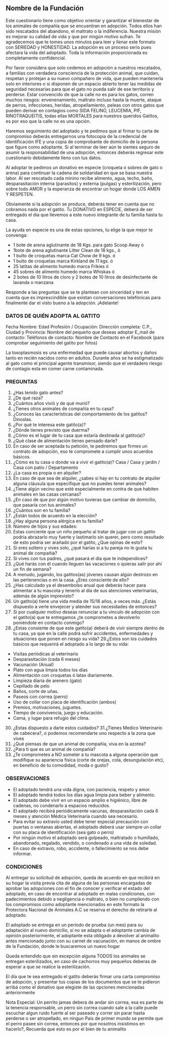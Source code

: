 ## Nombre de la Fundación ##

Este cuestionario tiene como objetivo orientar y garantizar el bienestar de
los animales de compañía que se encuentran en adopción. Todos ellos han sido
rescatados del abandono, el maltrato o la indiferencia. Nuestra misión es
mejorar su calidad de vida y que por ningún motivo sufran. Te agradecemos que te tomes unos minutos para leer y llenar este formato con SERIEDAD y
HONESTIDAD. La adopción es un proceso serio pues afectara la vida del
adoptado. Toda la información proporcionada es completamente confidencial.

Por favor considera que solo cedemos en adopción a nuestros rescatados, a
familias con verdadera consciencia de la protección animal, que cuidan,
respetan y protejan a su nuevo compañero de vida, que pueden mantenerla solo
en interiores o si disponen de un espacio abierto tener las medidas de
seguridad necesarias para que el gato no pueda salir de ese territorio y
perderse. Estar convencido de que la calle no es para los gatos, corren muchos riesgos: envenenamiento, maltrato incluso hasta la muerte, ataque de perros, infecciones, heridas, atropellamiento, peleas con otros gatos que pueden derivar en contagios como SIDA FELINO, LEUCEMIA, PIF, RINOTRAQUEITIS, todas ellas MORTALES para nuestros queridos Gatitos, es por eso que la calle no es una opción.

Haremos seguimiento del adoptado y te pedimos que al firmar tu carta de
compromiso deberás entregarnos una fotocopia de la credencial de
identificación IFE y una copia de comprobante de domicilio de la persona que
figure como adoptante. Si al terminar de leer aún te sientes seguro de asumir la responsabilidad de una adopción, entonces deberás regresar este
cuestionario debidamente lleno con tus datos.

Al adoptar te pedimos un donativo en especie (croqueta o sobres de gato o
arena) para continuar la cadena de solidaridad en que se basa nuestra labor.
Al ser rescatado cada minino recibe alimento, agua, techo, baño, desparasitación interna (parasitos) y externa (pulgas) y esterilización, pero sobre todo AMOR y la esperanza de encontrar un hogar donde LOS AMEN Y RESPETEN.

Obviamente si la adopción se produce, deberás tener en cuenta que no cobramos nada por el gatito. Tu DONATIVO en ESPECIE, deberá de ser entregado el dia que llevemos a este nuevo integrante de tu familia hasta tu casa.

La ayuda en especie es una de estas opciones, tu elige la que mejor te
convenga:

- 1 bote de arena aglutinante de 18 Kgs. para gato Scoop Away ó
- 1bote de arena aglutinante Litter Clean de 18 kgs., ó
- 1 bulto de croquetas marca Cat Chow de 9 kgs. ó
- 1 bulto de croquetas marca Kirkland de 11 kgs. ó
- 25 latitas de alimento humedo marca Frikies ó
- 45 sobres de alimento humedo marca Whiskas ó
- 2 botes de 10 litros de cloro y 2 botes de 10 litros de desinfectante de
lavanda o manzana

Responde a las preguntas que se te plantean con sinceridad y ten en cuenta que es imprescindible que existan conversaciones telefónicas para finalmente dar el visto bueno a la adopción. ¡Adelante!


### DATOS DE QUIÉN ADOPTA AL GATITO ###

Fecha
Nombre:
Edad
Profesión / Ocupación:
Dirección completa:
C.P., Ciudad y Provincia:
Nombre del pequeño que deseas adoptar
E_mail de contacto:
Teléfonos de contacto:
Nombre de Contacto en el Facebook (para comprobar seguimiento del gatito por
fotos)

La toxoplasmosis es una enfermedad que puede causar abortos y daños tanto en
recién nacidos como en adultos. Durante años se ha estigmatizado al gato como el principal agente transmisor, siendo que el verdadero riesgo de contagio esta en comer carne contaminada.

### PREGUNTAS ###

1. ¿Has tenido gato antes?
2. ¿De qué raza?
3. ¿Cuántos años vivió y de qué murió?
4. ¿Tienes otros animales de compañía en tu casa?
5. ¿Conoces las características del comportamiento de los gatitos? Dínoslas.
6. ¿Por qué te interesa este gatito(a)?
7. ¿Dónde tienes previsto que duerma?
8. ¿Cómo es el lugar de tu casa que estaría destinada al gatito(a)?
9. ¿Qué clase de alimentación tienes pensado darle?
10. En caso de ser aceptada tu petición, te pediremos que firmes un contrato de adopción, eso te compromete a cumplir unos acuerdos básicos.
11. ¿Cómo es tu casa o donde va a vivir el gatito(a)? Casa / Casa y jardín / Casa con patio / Departamento
12. ¿La casa es propia o en alquiler?
13. En caso de que sea de alquiler, ¿sabes si hay en tu contrato de alquiler alguna cláusula que especifique que no puedes tener animales?
14. ¿Tiene algún vecino que esté especialmente en contra de que habiten animales en las casas cercanas?
15. ¿En caso de que por algún motivo tuvieras que cambiar de domicilio, que pasaría con tus animales?
16. ¿Cuántos son en tu familia?
17. ¿Están todos de acuerdo en la elección?
18. ¿Hay alguna persona alérgica en tu familia?
19. Número de hijos y sus edades:
20. Estas conciente que un niño pequeño al tratar de jugar con un gatito podria abrazarlo muy fuerte y lastimarlo sin querer, pero como resultado de esto podria ser arañado por el gatito, ¿Que opinas de esto?
21. Si eres soltero y vives solo, ¿qué harías si a tu pareja no le gusta tu animal de compañía?
22. Si vives con tus padres, ¿qué pasará el día que te independices?
23. ¿Qué harás con él cuando lleguen las vacaciones o quieras salir por ahí un fin de semana?
24. A menudo, jugando, los gatitos(as) jóvenes causan algún destrozo en las pertenencias o en la casa. ¿Eres consciente de ello?
25. ¿Has calculado ya el desembolso anual que deberás hacer para alimentar a tu mascota y tenerlo al día de sus atenciones veterinarias, además de algún imprevisto?
26. Un gatito(a) tiene una vida media de 15/16 años, a veces más. ¿Estás dispuesto a verle envejecer y atender sus necesidades de entonces?
27. Si por cualquier motivo deseas renunciar a tu vínculo de adopción con el gatito(a) que te entregamos ¿te comprometes a devolverlo poniéndote en contacto conmigo?
28. ¿Estas consiente de que este gatito(a) deberá de vivir siempre dentro de tu casa, ya que en la calle podrá sufrir accidentes, enfermedades y situaciones que ponen en riesgo su vida?
29.¿Estos son los cuidados básicos que requerirá el adoptado a lo largo de su vida:
 - Visitas periódicas al veterinario
 - Desparasitación (cada 6 meses)
 - Vacunación (Anual)
 - Plato con agua limpia todos los días 
 - Alimentación con croquetas ó latas diariamente.
 - Limpieza diaria de arenero (gato)
 - Cepillado de pelo
 - Baños, corte de uñas.
 - Paseos con correa (perro) 
 - Uso de collar con placa de identificación (ambos)
 - Premios, motivaciones, juguetes.
 - Tiempo de convivencia, juego y educación.
 - Cama, y lugar para refugio del clima.
30. ¿Estas dispuesto a darle estos cuidados?
31.¿Tienes Medico Veterinario de cabecera?, o podemos recomendarte uno respecto a la zona que vives
32. ¿Qué piensas de que un animal de compañía, viva en la azotea?
33. ¿Para ti que es un animal de compañía?
34. ¿Te comprometes a NO someter a tu mascota a alguna operación que modifique su apariencia física (corte de orejas, cola, desungulación etc), en beneficio de tu comodidad, moda o gusto?

### OBSERVACIONES ###

- El adoptado tendrá una vida digna, con paciencia, respeto y amor.
- El adoptado tendrá todos los días agua limpia para beber y alimento.
- El adoptado debe vivir en un espacio amplio e higiénico, libre de cadenas, no condenarlo a espacios reducidos.
- El adoptado recibirá periódicamente vacunas, desparasitación cada 6 meses y atención Médica Veterinaria cuando sea necesario. 
- Para evitar su extravío usted debe tener especial precaución con puertas o ventanas abiertas, el adoptado deberá usar siempre un collar con su placa de identificación (sea gato o perro)
- Por ningún motivo el adoptado será golpeado, maltratado o humillado, abandonado, regalado, vendido, o condenado a una vida de soledad.
- En caso de extravío, robo, accidente, o fallecimiento se nos debe informar. 

### CONDICIONES ###

Al entregar su solicitud de adopción, queda de acuerdo en que recibirá en su
hogar la visita previa cita de alguna de las personas encargadas de aprobar
las adopciones con el fin de conocer y verificar el estado del adoptado, en
caso de encontrar al adoptado en malas condiciones, con padecimientos debido a negligencia o maltrato, o bien no cumpliendo con los compromisos como adoptante mencionados en este formato la Protectora Nacional de Animales A.C se reserva el derecho de retirarle al adoptado.

El adoptado se entrega en un período de prueba (un mes) para su adaptación al nuevo domicilio, si no se adapta o el adoptante cambia de opinión
posteriormente, el adoptante esta obligado a devolver al animalito antes
mencionado junto con su carnet de vacunación, en manos de ombre de la Fundación, donde le buscaremos un nuevo hogar

Queda entendido que sin excepción alguna TODOS los animales se entregan
esterilizados, en caso de cachorros muy pequeños deberas de esperar a que se
realice la esterilización.

El día que te sea entregado el gatito deberás firmar una carta compromiso de
adopción, y presentar tus copias de los documentos que se te pidieron arribá
como el donativo que elegiste de las opciones mencionadas anteriormente

Nota Especial: Un perrito jamas debera de andar sin correa, esa es parte de la tenencia responsable, un perro sin correa cuando sale a la calle puede
escuchar algun ruido fuerte al ser paseado y correr sin parar hasta perderse o ser atropellado, en ningun Pais de primer mundo se permite que el perro pasee sin correa, entonces por que nosotros insistimos en hacerlo?, Recuerda que esto es por el bien de tu animalito
